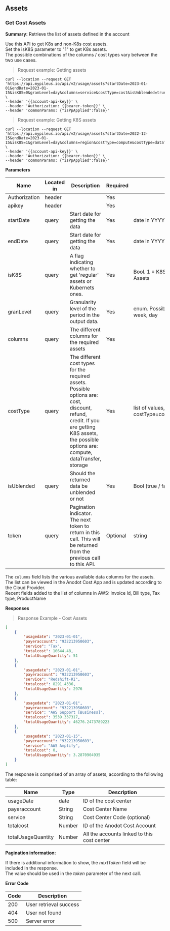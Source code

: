 ## Assets 

### Get Cost Assets  

**Summary:** Retrieve the list of assets defined in the account

<aside class="success">
Use this API to get K8s and non-K8s cost assets.</br>Set the isK8S parameter to "1" to get K8s assets.</br>The possible combinations of the columns / cost types vary between the two use cases.
</aside>


> Request example: Getting assets 

```shell
curl --location --request GET 'https://api.mypileus.io/api/v2/usage/assets?startDate=2023-01-01&endDate=2023-01-15&isK8S=0&granLevel=day&columns=service&costType=cost&isUnblended=true' \
--header '{{account-api-key}}' \
--header 'Authorization: {{bearer-token}}' \
--header 'commonParams: {"isPpApplied":false}'
```

> Request example: Getting K8S assets 

```shell
curl --location --request GET 'https://api.mypileus.io/api/v2/usage/assets?startDate=2022-12-15&endDate=2023-01-15&isK8S=1&granLevel=day&columns=region&costType=compute&costType=dataTransfer&costType=storage&isUnblended=true' \
--header '{{account-api-key}}' \
--header 'Authorization: {{bearer-token}}' \
--header 'commonParams: {"isPpApplied":false}'
```


**Parameters**

| Name | Located in | Description | Required | Type |
| ---- | ---------- | ----------- | -------- | ---- |
| Authorization | header |  | Yes |  |
| apikey | header |  | Yes |  |
| startDate | query | Start date for getting the data | Yes | date in YYYY-MM-DD format |
| endDate | query | Start date for getting the data | Yes | date in YYYY-MM-DD format |
| isK8S | query | A flag indicating whether to get 'regular' assets or Kubernets ones. | Yes | Bool. 1 = K8S assets, 0 = Regular Assets |
| granLevel | query | Granularity level of the period in the output data.  | Yes | enum. Possible values: month, week, day |
| columns | query | The different columns for the required assets | Yes |  
| costType | query | The different cost types for the required assets. Possible options are: cost, discount, refund, credit. If you are getting K8S assets, the possible options are: compute, dataTransfer, storage | Yes | list of values, e.g. costType=cost&costType=discount
| isUblended | query | Should the returned data be unblended or not | Yes | Bool (true / false)
| token | query | Pagination indicator. The next token to return in this call. This will be returned from the previous call to this API. | Optional | string

<aside class="notice">
The <code>columns</code> field lists the various available data columns for the assets.</br>
The list can be viewed in the Anodot Cost App and is updated according to the Cloud Provider.</br>
Recent fields added to the list of columns in AWS: Invoice Id, Bill type, Tax type, ProductName<br>
</aside>


**Responses**

> Response Example - Cost Assets

```json
[
    {
        "usagedate": "2023-01-01",
        "payeraccount": "932213950603",
        "service": "Tax",
        "totalcost": 10644.48,
        "totalUsageQuantity": 51
    },
    {
        "usagedate": "2023-01-01",
        "payeraccount": "932213950603",
        "service": "Redshift-RI",
        "totalcost": 8291.4336,
        "totalUsageQuantity": 2976
    },
    {
        "usagedate": "2023-01-01",
        "payeraccount": "932213950603",
        "service": "AWS Support [Business]",
        "totalcost": 3539.337317,
        "totalUsageQuantity": 46276.2473789223
    },
    {
        "usagedate": "2023-01-15",
        "payeraccount": "932213950603",
        "service": "AWS Amplify",
        "totalcost": 0,
        "totalUsageQuantity": 3.2870904935
    }
]
```

The response is comprised of an array of assets, according to the following table:

| Name | Type | Description | 
| ---- | ---- | ----------- | 
| usageDate | date | ID of the cost center |
| payeraccount | String | Cost Center Name | 
| service | String | Cost Center Code (optional) |
| totalcost | Number | ID of the Anodot Cost Account | 
| totalUsageQuantity | Number | All the accounts linked to this cost center |

**Pagination information:**

If there is additional information to show, the *nextToken* field will be included in the response.</br>
The value should be used in the *token* parameter of the next call.



**Error Code**

| Code | Description |
| ---- | ----------- |
| 200 | User retrieval success |
| 404 | User not found |
| 500 | Server error |
